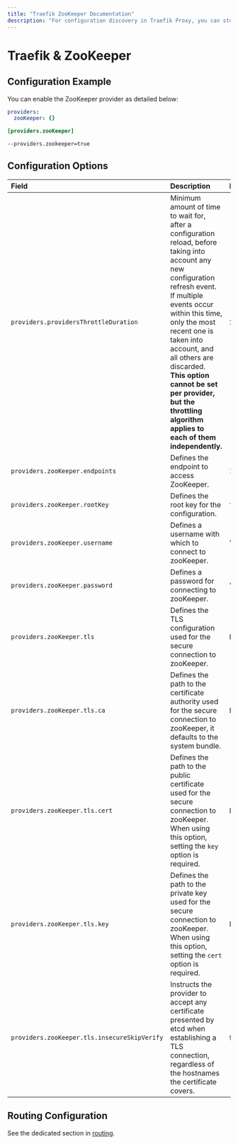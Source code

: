 ```yaml
---
title: "Traefik ZooKeeper Documentation"
description: "For configuration discovery in Traefik Proxy, you can store your configurations in ZooKeeper. Read the technical documentation."
---
```


# Traefik & ZooKeeper

## Configuration Example

You can enable the ZooKeeper provider as detailed below:

```yaml tab="File (YAML)"
providers:
  zooKeeper: {}
```

```toml tab="File (TOML)"
[providers.zooKeeper]
```

```bash tab="CLI"
--providers.zookeeper=true
```

## Configuration Options

| Field | Description                                               | Default              | Required |
|:------|:----------------------------------------------------------|:---------------------|:---------|
| `providers.providersThrottleDuration` | Minimum amount of time to wait for, after a configuration reload, before taking into account any new configuration refresh event.<br />If multiple events occur within this time, only the most recent one is taken into account, and all others are discarded.<br />**This option cannot be set per provider, but the throttling algorithm applies to each of them independently.** | 2s  | No |
| `providers.zooKeeper.endpoints` | Defines the endpoint to access ZooKeeper. |  `127.0.0.1:2181`     | Yes   |
| `providers.zooKeeper.rootKey` | Defines the root key for the configuration. |  `traefik`     | Yes   |
| `providers.zooKeeper.username` | Defines a username with which to connect to zooKeeper. |  ""   | No   |
| `providers.zooKeeper.password` | Defines a password for connecting to zooKeeper. |  ""    | No   |
| `providers.zooKeeper.tls` | Defines the TLS configuration used for the secure connection to zooKeeper. |  N/A    | No   |
| `providers.zooKeeper.tls.ca` | Defines the path to the certificate authority used for the secure connection to zooKeeper, it defaults to the system bundle.  |  N/A   | No   |
| `providers.zooKeeper.tls.cert` | Defines the path to the public certificate used for the secure connection to zooKeeper. When using this option, setting the `key` option is required. |  N/A   | Yes   |
| `providers.zooKeeper.tls.key` | Defines the path to the private key used for the secure connection to zooKeeper. When using this option, setting the `cert` option is required. |  N/A   | Yes   |
| `providers.zooKeeper.tls.insecureSkipVerify` | Instructs the provider to accept any certificate presented by etcd when establishing a TLS connection, regardless of the hostnames the certificate covers. | false   | No   |

## Routing Configuration

See the dedicated section in [routing](../../../../routing/providers/kv.md).
